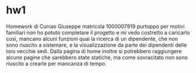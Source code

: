 # hw1

Homework di Currao Giuseppe matricola 1000007919
purtoppo per motivi familiari non ho potuto completare il progetto e mi vedo costretto a caricarlo così, mancano alcuni funzioni quai la ricerca di un dipendente, che non sono riuscito a sistemare, e la visualizzazione da parte dei dipendenti delle loro vecchie sedi. Dalla pagina di home inoltre si potrebbero raggiungere alcune pagine che sarebbero state statiche, ma come sovracitato non sono riuscito a crearle per mancanza di tempo.
